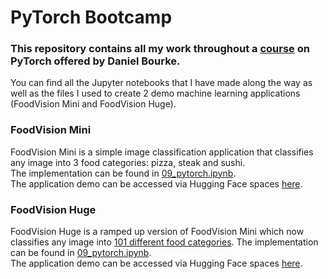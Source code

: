 # PyTorch Bootcamp

### This repository contains all my work throughout a [course](https://www.udemy.com/course/pytorch-for-deep-learning/?kw=pytorch&src=sac) on PyTorch offered by Daniel Bourke. 

You can find all the Jupyter notebooks that I have made along the way as well as the files I used to create 2 demo machine learning applications (FoodVision Mini and FoodVision Huge).

### FoodVision Mini
FoodVision Mini is a simple image classification application that classifies any image into 3 food categories: pizza, steak and sushi.\
The implementation can be found in [09_pytorch.ipynb](https://github.com/purplelord2003/PyTorch-Bootcamp/raw/main/Jupyter%20Notebooks/09_pytorch.ipynb).\
The application demo can be accessed via Hugging Face spaces [here](https://huggingface.co/spaces/purplelord2003/foodvision_mini).

### FoodVision Huge
FoodVision Huge is a ramped up version of FoodVision Mini which now classifies any image into [101 different food categories](https://github.com/purplelord2003/PyTorch-Bootcamp/raw/main/class_names.txt).
The implementation can be found in [09_pytorch.ipynb](https://github.com/purplelord2003/PyTorch-Bootcamp/raw/main/Jupyter%20Notebooks/09_pytorch.ipynb).\
The application demo can be accessed via Hugging Face spaces [here](https://huggingface.co/spaces/purplelord2003/foodvision_big).
